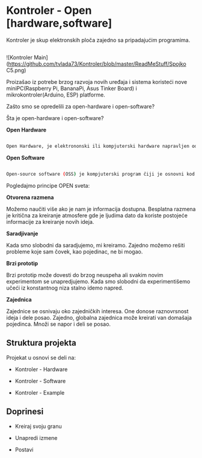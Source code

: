 # Kontroler - Open [hardware,software]

Kontroler je skup elektronskih ploča zajedno sa pripadajućim programima.
## 

![Kontroler Main](https://github.com/tvlada73/Kontroler/blob/master/ReadMeStuff/Spojko C5.png)



Proizašao iz potrebe brzog razvoja novih uređaja i sistema koristeći nove miniPC(Raspberry Pi, BananaPi, Asus Tinker Board) i mikrokontroler(Arduino, ESP) platforme.


Zašto smo se opredelili za open-hardware i open-software?



Šta je open-hardware i open-software?



**Open Hardware**

```sh

Open Hardware, je elektrononski ili kompjuterski hardware napravljen od tehnickih i drugih informacija koje mogu biti kopirane i licencirane ali se ipak daju javnosti besplatno. Takve informacije mogu da budu u vidu dokumentacije, šematskih crteža, tehničkih crteža, liste delova itd.

```



  **Open Software**

```sh

Open-source software (OSS) je kompjuterski program čiji je osnovni kod dat javnosti sa licencom kojom se držaocu licence daje pravo da kod studira, menja, i distribuira trećim licima.

```



Pogledajmo principe OPEN sveta:



**Otvorena razmena**

Možemo naučiti više ako je nam je informacija dostupna. Besplatna razmena je kritična za kreiranje atmosfere gde je ljudima dato da koriste postojeće informacije za kreiranje novih ideja.



**Saradjivanje**

Kada smo slobodni da saradjujemo, mi kreiramo. Zajedno možemo rešiti probleme koje sam čovek, kao pojedinac, ne bi mogao.



**Brzi prototip**

Brzi prototip može dovesti do brzog neuspeha ali svakim novim experimentom se unapredjujemo. Kada smo slobodni da experimentišemo učeći iz konstantnog niza stalno idemo napred.



**Zajednica**

Zajednice se osnivaju oko zajedničkih interesa. One donose raznovrsnost ideja i dele posao. Zajedno, globalna zajednica može kreirati van domašaja pojedinca. Množi se napor i deli se posao.





## Struktura projekta



Projekat u osnovi se deli na:

* Kontroler - Hardware

* Kontroler - Software

* Kontroler - Example









## Doprinesi



* Kreiraj svoju granu

* Unapredi izmene

* Postavi











